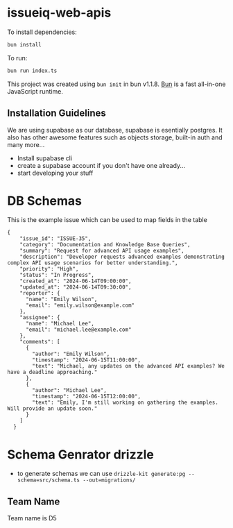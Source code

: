 # issueiq-web-apis

To install dependencies:

```bash
bun install
```

To run:

```bash
bun run index.ts
```

This project was created using `bun init` in bun v1.1.8. [Bun](https://bun.sh) is a fast all-in-one JavaScript runtime.

## Installation Guidelines

We are using supabase as our database, supabase is esentially postgres.
It also has other awesome features such as objects storage, built-in auth and many more...

- Install supabase cli
- create a supabase account if you don't have one already...
- start developing your stuff

# DB Schemas

This is the example issue which can be used to map fields in the table

```
{
    "issue_id": "ISSUE-35",
    "category": "Documentation and Knowledge Base Queries",
    "summary": "Request for advanced API usage examples",
    "description": "Developer requests advanced examples demonstrating complex API usage scenarios for better understanding.",
    "priority": "High",
    "status": "In Progress",
    "created_at": "2024-06-14T09:00:00",
    "updated_at": "2024-06-14T09:30:00",
    "reporter": {
      "name": "Emily Wilson",
      "email": "emily.wilson@example.com"
    },
    "assignee": {
      "name": "Michael Lee",
      "email": "michael.lee@example.com"
    },
    "comments": [
      {
        "author": "Emily Wilson",
        "timestamp": "2024-06-15T11:00:00",
        "text": "Michael, any updates on the advanced API examples? We have a deadline approaching."
      },
      {
        "author": "Michael Lee",
        "timestamp": "2024-06-15T12:00:00",
        "text": "Emily, I'm still working on gathering the examples. Will provide an update soon."
      }
    ]
  }
```

# Schema Genrator drizzle

- to generate schemas we can use
  `drizzle-kit generate:pg --schema=src/schema.ts --out=migrations/`

## Team Name

Team name is D5
